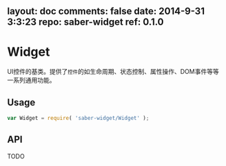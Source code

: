 layout: doc
comments: false
date: 2014-9-31 3:3:23
repo: saber-widget
ref: 0.1.0
---

# Widget

UI控件的基类。提供了`控件`的如生命周期、状态控制、属性操作、DOM事件等等一系列通用功能。


## Usage

``` javascript
var Widget = require( 'saber-widget/Widget' );
```

## API

TODO

